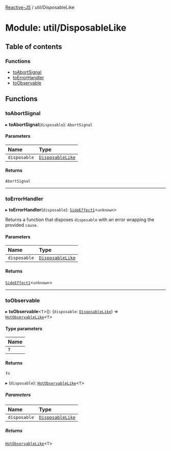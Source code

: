 [Reactive-JS](../README.md) / util/DisposableLike

# Module: util/DisposableLike

## Table of contents

### Functions

- [toAbortSignal](util_DisposableLike.md#toabortsignal)
- [toErrorHandler](util_DisposableLike.md#toerrorhandler)
- [toObservable](util_DisposableLike.md#toobservable)

## Functions

### toAbortSignal

▸ **toAbortSignal**(`disposable`): `AbortSignal`

#### Parameters

| Name | Type |
| :------ | :------ |
| `disposable` | [`DisposableLike`](../interfaces/util.DisposableLike.md) |

#### Returns

`AbortSignal`

___

### toErrorHandler

▸ **toErrorHandler**(`disposable`): [`SideEffect1`](functions.md#sideeffect1)<`unknown`\>

Returns a function that disposes `disposable` with an error wrapping the provided `cause`.

#### Parameters

| Name | Type |
| :------ | :------ |
| `disposable` | [`DisposableLike`](../interfaces/util.DisposableLike.md) |

#### Returns

[`SideEffect1`](functions.md#sideeffect1)<`unknown`\>

___

### toObservable

▸ **toObservable**<`T`\>(): (`disposable`: [`DisposableLike`](../interfaces/util.DisposableLike.md)) => [`HotObservableLike`](../interfaces/rx.HotObservableLike.md)<`T`\>

#### Type parameters

| Name |
| :------ |
| `T` |

#### Returns

`fn`

▸ (`disposable`): [`HotObservableLike`](../interfaces/rx.HotObservableLike.md)<`T`\>

##### Parameters

| Name | Type |
| :------ | :------ |
| `disposable` | [`DisposableLike`](../interfaces/util.DisposableLike.md) |

##### Returns

[`HotObservableLike`](../interfaces/rx.HotObservableLike.md)<`T`\>
